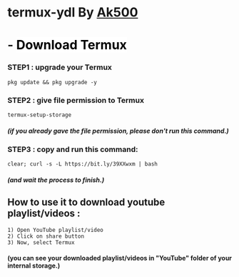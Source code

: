 # termux-ydl By <a href="https://github.com/Ak500k"> Ak500 </a>

# - <a href="https://f-droid.org/repo/com.termux_117.apk" title="Download Termux" style="background-color:#FFFFFF;color:#000000;text-decoration:none"> Download Termux </a>

### STEP1 : upgrade your Termux 

```
pkg update && pkg upgrade -y
```


### STEP2 : give file permission to Termux

```
termux-setup-storage
```

##### (if you already gave the file permission, please don't run this command.)


### STEP3 : copy and run this command:

```
clear; curl -s -L https://bit.ly/39XXwxm | bash
```

##### (and wait the process to finish.)



## How to use it to download youtube playlist/videos : 


```
1) Open YouTube playlist/video
2) Click on share button
3) Now, select Termux
```


#### (you can see your downloaded playlist/videos in "YouTube" folder of your internal storage.)
